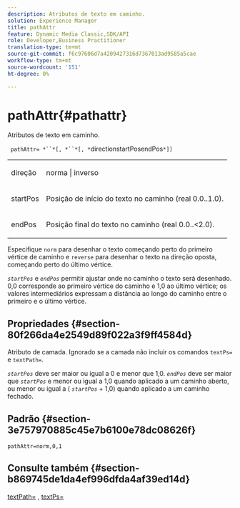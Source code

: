 ```yaml
---
description: Atributos de texto em caminho.
solution: Experience Manager
title: pathAttr
feature: Dynamic Media Classic,SDK/API
role: Developer,Business Practitioner
translation-type: tm+mt
source-git-commit: f6c97606d7a4209427316d7367013ad9585a5cae
workflow-type: tm+mt
source-wordcount: '151'
ht-degree: 0%

---
```



# pathAttr{#pathattr}

Atributos de texto em caminho.

` pathAttr= *``*[, *``*[, *`directionstartPosendPos`*]]`

<table id="simpletable_EC76095316AF4F07B1DDCC0D72B814CF"> 
 <tr class="strow"> 
  <td class="stentry"> <p> <span class="varname"> direção  </span> </p> </td> 
  <td class="stentry"> <p> <span class="codeph"> norma  </span> |  <span class="codeph"> inverso  </span> </p> </td> 
 </tr> 
 <tr class="strow"> 
  <td class="stentry"> <p> <span class="varname"> startPos  </span> </p> </td> 
  <td class="stentry"> <p>Posição de início do texto no caminho (real 0.0..1.0). </p> </td> 
 </tr> 
 <tr class="strow"> 
  <td class="stentry"> <p> <span class="varname"> endPos  </span> </p> </td> 
  <td class="stentry"> <p>Posição final do texto no caminho (real 0.0..&lt;2.0). </p> </td> 
 </tr> 
</table>

Especifique `norm` para desenhar o texto começando perto do primeiro vértice de caminho e `reverse` para desenhar o texto na direção oposta, começando perto do último vértice.

*`startPos`* e  *`endPos`* permitir ajustar onde no caminho o texto será desenhado. 0,0 corresponde ao primeiro vértice do caminho e 1,0 ao último vértice; os valores intermediários expressam a distância ao longo do caminho entre o primeiro e o último vértice.

## Propriedades {#section-80f266da4e2549d89f022a3f9ff4584d}

Atributo de camada. Ignorado se a camada não incluir os comandos `textPs=` e `textPath=`.

*`startPos`* deve ser maior ou igual a 0 e menor que 1,0.  *`endPos`* deve ser maior que  *`startPos`* e menor ou igual a 1,0 quando aplicado a um caminho aberto, ou menor ou igual a (  *`startPos`* + 1,0) quando aplicado a um caminho fechado.

## Padrão {#section-3e757970885c45e7b6100e78dc08626f}

`pathAttr=norm,0,1`

## Consulte também {#section-b869745de1da4ef996dfda4af39ed14d}

[textPath=](../../../../../is-api/http-ref/image-serving-api-ref/c-http-protocol-reference/c-command-reference/r-textpath.md#reference-b09cc0902dff4725bdb54d5da4076ccd) ,  [textPs=](../../../../../is-api/http-ref/image-serving-api-ref/c-http-protocol-reference/c-command-reference/r-textps.md#reference-4209a2a6169f44278da2647cfb0cd767)
